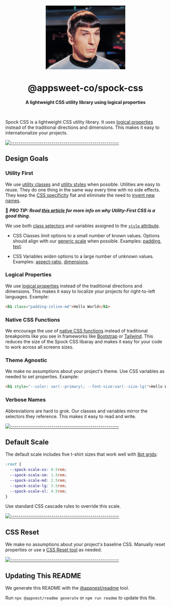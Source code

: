 <!-- ⚠️ This README has been generated from the file(s) "blueprint.md" ⚠️--><p align="center">
  <img src="assets/readme/spock.jpeg" alt="Logo" width="250" height="auto" />
</p>
<h1 align="center">@appsweet-co/spock-css</h1>
<p align="center">
  <b>A lightweight CSS utility library using logical properties</b></br>
  <sub><sub>
</p>

<br />


Spock CSS is a lightweight CSS utility library. It uses [logical properties](https://developer.mozilla.org/en-US/docs/Web/CSS/CSS_Logical_Properties) instead of the traditional directions and dimensions. This makes it easy to internationalize your projects. 


[![-----------------------------------------------------](https://raw.githubusercontent.com/andreasbm/readme/master/assets/lines/aqua.png)](#design-goals)

## Design Goals

### Utility First

We use [utility classes](https://adamwathan.me/css-utility-classes-and-separation-of-concerns/) and [utility styles](https://www.bonsaicss.com/#style-based-utilities) when possible. Utilities are easy to reuse. They do one thing in the same way every time with no side effects. They keep the [CSS specificity](https://specificity.keegan.st/) flat and eliminate the need to [invent new names](https://en.wikipedia.org/wiki/Principle_of_least_astonishment).

:dart: ***PRO TIP: Read [this article](https://frontstuff.io/in-defense-of-utility-first-css) for more info on why Utility-First CSS is a good thing.***

We use both [class selectors](https://developer.mozilla.org/en-US/docs/Web/CSS/Class_selectors) and variables assigned to the [`style` attribute](https://developer.mozilla.org/en-US/docs/Web/HTML/Global_attributes/style).

- CSS Classes _limit_ options to a small number of known values. Options should align with our [generic scale](src/partials/_scale.scss) when possible. Examples: [padding](src/partials/_padding.scss), [text](src/partials/_text.scss).

- CSS Variables _widen_ options to a large number of unknown values. Examples: [aspect-ratio](src/partials/_aspect-ratio.scss), [dimensions](src/partials/_dimensions.scss).

### Logical Properties

We use [logical properties](https://developer.mozilla.org/en-US/docs/Web/CSS/CSS_Logical_Properties) instead of the traditional directions and dimensions. This makes it easy to localize your projects for right-to-left languages. Example:

```html
<h1 class="padding-inline-md">Hello World</h1>
```

### Native CSS Functions

We encourage the use of [native CSS functions](https://developer.mozilla.org/en-US/docs/Web/CSS/CSS_Functions#math_functions) instead of traditional breakpoints like you see in frameworks like [Bootstrap](https://getbootstrap.com/docs/5.1/layout/breakpoints/) or [Tailwind](https://tailwindcss.com/docs/breakpoints). This reduces the size of the Spock CSS libaray and makes it easy for your code to work across all screens sizes.

### Theme Agnostic

We make no assumptions about your project's theme. Use CSS variables as needed to set properties. Example:

```html
<h1 style="--color: var(--primary); --font-size:var(--size-lg)">Hello World</h1>
```

### Verbose Names

Abbreviations are hard to grok. Our classes and variables mirror the selectors they reference. This makes it easy to read and write.


[![-----------------------------------------------------](https://raw.githubusercontent.com/andreasbm/readme/master/assets/lines/aqua.png)](#default-scale)

## Default Scale

The default scale includes five t-shirt sizes that work well with [8pt grids](https://spec.fm/specifics/8-pt-grid):

```css
:root {
  --spock-scale-xs: 0.5rem;
  --spock-scale-sm: 1.5rem;
  --spock-scale-md: 2.5rem;
  --spock-scale-lg: 3.5rem;
  --spock-scale-xl: 4.5rem;
}
```

Use standard CSS cascade rules to override this scale. 


[![-----------------------------------------------------](https://raw.githubusercontent.com/andreasbm/readme/master/assets/lines/aqua.png)](#css-reset)

## CSS Reset

We make no assumptions about your project's baseline CSS. Manually reset properties or use a [CSS Reset tool](http://meyerweb.com/eric/tools/css/reset/) as needed.


[![-----------------------------------------------------](https://raw.githubusercontent.com/andreasbm/readme/master/assets/lines/aqua.png)](#updating-this-readme)

## Updating This README

We generate this README with the [@appnest/readme](https://github.com/andreasbm/readme) tool.

Run `npx @appnest/readme generate` or `npm run readme` to update this file.
